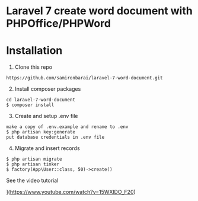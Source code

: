 # Laravel 7 create word document with PHPOffice/PHPWord

# Installation
1. Clone this repo
```
https://github.com/samironbarai/laravel-7-word-document.git
```

2. Install composer packages
```
cd laravel-7-word-document
$ composer install
```

3. Create and setup .env file
```
make a copy of .env.example and rename to .env
$ php artisan key:generate
put database credentials in .env file
```

4. Migrate and insert records
```
$ php artisan migrate
$ php artisan tinker
$ factory(App\User::class, 50)->create()
```

See the video tutorial

[](https://img.youtube.com/vi/15WXlDO_F20/0.jpg)](https://www.youtube.com/watch?v=15WXlDO_F20)
